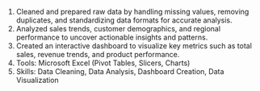 1. Cleaned and prepared raw data by handling missing values, removing duplicates, and standardizing data formats for accurate analysis.
2. Analyzed sales trends, customer demographics, and regional performance to uncover actionable insights and patterns.
3. Created an interactive dashboard to visualize key metrics such as total sales, revenue trends, and product performance.
4. Tools: Microsoft Excel (Pivot Tables, Slicers, Charts)
5. Skills: Data Cleaning, Data Analysis, Dashboard Creation, Data Visualization 

